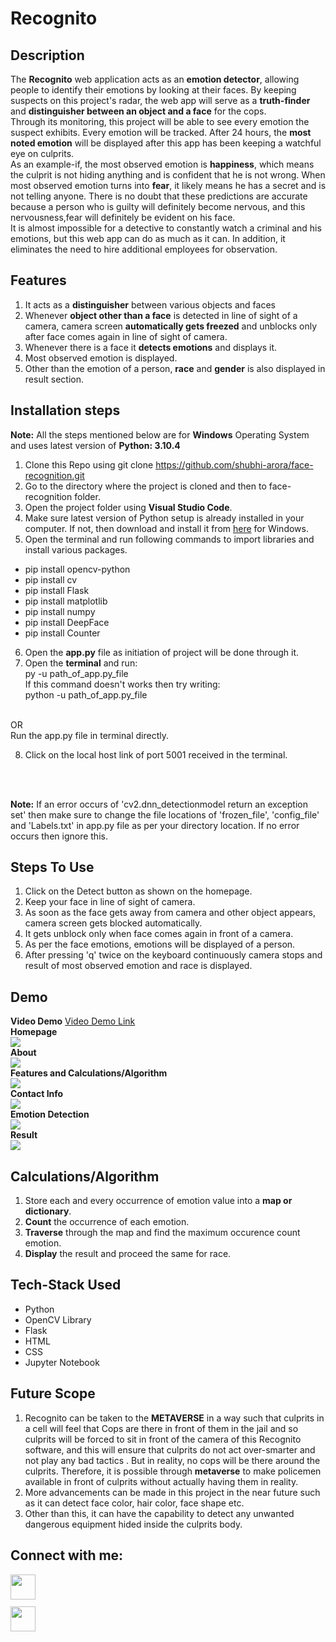 # Recognito
## Description
The **Recognito** web application acts as an **emotion detector**, 
allowing people to identify their emotions by looking at their faces.
               By keeping suspects on this project's radar, the web app will serve 
               as a **truth-finder** and **distinguisher between an object and a face** for the cops. 
               <br>
                Through its monitoring, this project
                will be able to see every emotion the suspect exhibits. Every 
                emotion will be tracked. After 24 hours, the **most noted emotion** 
                will be displayed after this app has been keeping a watchful eye 
                on culprits. <br>
                As an example-if, the most observed emotion is 
                **happiness**, which means the culprit is not hiding anything and 
                is confident that he is not wrong. When most observed emotion 
                turns into **fear**, it likely means he has a secret and is not 
                telling anyone. There is no doubt that these predictions are 
                accurate because a person who is guilty will definitely become 
                nervous, and this nervousness,fear will definitely be evident on 
                his face. 
                <br>It is almost impossible for a detective to constantly watch a 
                criminal and his emotions, but this web app can do as much as it 
                can. In addition, it eliminates the need to hire additional employees
                 for observation. 
## Features
1. It acts as a **distinguisher** between various objects and faces
2. Whenever **object other than a face** is detected in line of sight of a camera, camera screen **automatically gets freezed** and unblocks only after face comes again in line of sight of camera.
3. Whenever there is a face it **detects emotions** and displays it.
4. Most observed emotion is displayed.
5. Other than the emotion of a person, **race** and **gender** is also displayed in result section.

## Installation steps
**Note:** All the steps mentioned below are for **Windows** Operating System and uses latest version of **Python: 3.10.4**
1. Clone this Repo using git clone <a href="https://github.com/shubhi-arora/face-recognition.git">https://github.com/shubhi-arora/face-recognition.git<a>
2. Go to the directory where the project is cloned and then to face-recognition folder.
3. Open the project folder using **Visual Studio Code**.
4. Make sure latest version of Python setup is already installed in your computer. If not, then download and install it from <a href="https://www.python.org/downloads/">here</a> for Windows.
5. Open the terminal and run following commands to import libraries and install various packages.
  <ul>
<li>pip install opencv-python</li>
<li>pip install cv</li>
<li>pip install Flask</li>
<li>pip install matplotlib</li>
<li>pip install numpy</li>
<li>pip install DeepFace</li>
<li>pip install Counter</li>
  </ul>
  
  
6. Open the **app.py** file as initiation of project will be done through it.<br>
7. Open the **terminal** and run: <br>py -u path_of_app.py_file<br> If this command doesn't works then try writing:<br> python -u path_of_app.py_file 
<br>
OR
<br>
Run the app.py file in terminal directly.
  <br>
  
  
8. Click on the local host link of port 5001 received in the terminal.
<br>
<br>


**Note:** If an error occurs of 'cv2.dnn_detectionmodel return an exception set' then make sure to change the file locations of 'frozen_file', 'config_file' and 'Labels.txt' in app.py file as per your directory location. If no error occurs then ignore this.

## Steps To Use
1. Click on the Detect button as shown on the homepage.
2. Keep your face in line of sight of camera.
3. As soon as the face gets away from camera and other object appears, camera screen gets blocked automatically.
4. It gets unblock only when face comes again in front of a camera.
5. As per the face emotions, emotions will be displayed of a person.
6. After pressing 'q' twice on the keyboard continuously camera stops and result of most observed emotion and race is displayed.





## Demo
**Video Demo**
<a href="https://drive.google.com/file/d/1WqqLVuuLSjucVA_7yrvxNQxKHEcDn_dY/view?usp=sharing"> Video Demo Link</a>
<br>
**Homepage**
  <br>
![](images/homepage.png)
  <br>
**About**
  <br>
![](images/about1.png)
  <br>
**Features and Calculations/Algorithm**
  <br>
 ![](images/about2.png)
  <br>
**Contact Info**
<br>
  ![](images/contact.png)
  <br>
**Emotion Detection**
<br>
![](images/result1.png)
<br>
**Result**
<br>
![](images/result.png)
<br>
  
## Calculations/Algorithm
  1. Store each and every occurrence of emotion value into a **map or dictionary**.
  2. **Count** the occurrence of each emotion. 
  3. **Traverse** through the map and find the maximum occurence count emotion.
  4. **Display** the result and proceed the same for race.
## Tech-Stack Used
<ul>
<li>Python</li>
<li>OpenCV Library</li>
<li>Flask</li>
<li>HTML</li>
<li>CSS</li>
<li>Jupyter Notebook</li>
</ul>
  
  
## Future Scope
  1. Recognito can be taken to the **METAVERSE** in a way such that culprits in a cell will feel that Cops are there in front of them in the jail and so culprits will be forced to sit in front of the camera of this Recognito software, and this will ensure that culprits do not act over-smarter and not play any bad tactics . But in reality, no cops will be there around the culprits. Therefore, it is possible through **metaverse** to make policemen available in front of culprits without actually having them in reality.
  2. More advancements can be made in this project in the near future such as it can detect face color, hair color, face shape etc.
  3. Other than this, it can have the capability to detect any unwanted dangerous equipment hided inside the culprits body.
  
## Connect with me:
<a href="mailto:arora.shubhi0565@gmail.com"><img align="left" src="https://encrypted-tbn0.gstatic.com/images?q=tbn:ANd9GcSZjPRN5UbMCaEN9Y8SuOMd6z70AZsW8wCpXw&usqp=CAU" width=40 height=40/></a>  
  <br>
  <br>
 <a href="https://www.linkedin.com/in/shubhi-arora-15a549205/"><img src="https://encrypted-tbn0.gstatic.com/images?q=tbn:ANd9GcRTXPRwppgD1eop-ilSlMA9PPRNLxI1FSwg1g&usqp=CAU" width=40 height=40/></a>  



